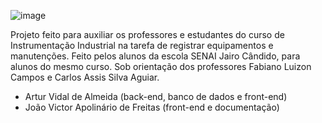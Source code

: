 ![image](https://github.com/user-attachments/assets/614376cf-7b27-4ec2-89bb-dbaf93a5a885)


Projeto feito para auxiliar os professores e estudantes do curso de Instrumentação Industrial na tarefa de registrar equipamentos e manutenções.
Feito pelos alunos da escola SENAI Jairo Cândido, para alunos do mesmo curso. Sob orientação dos professores Fabiano Luizon Campos e Carlos Assis Silva Aguiar.

- Artur Vidal de Almeida (back-end, banco de dados e front-end)
- João Victor Apolinário de Freitas (front-end e documentação)